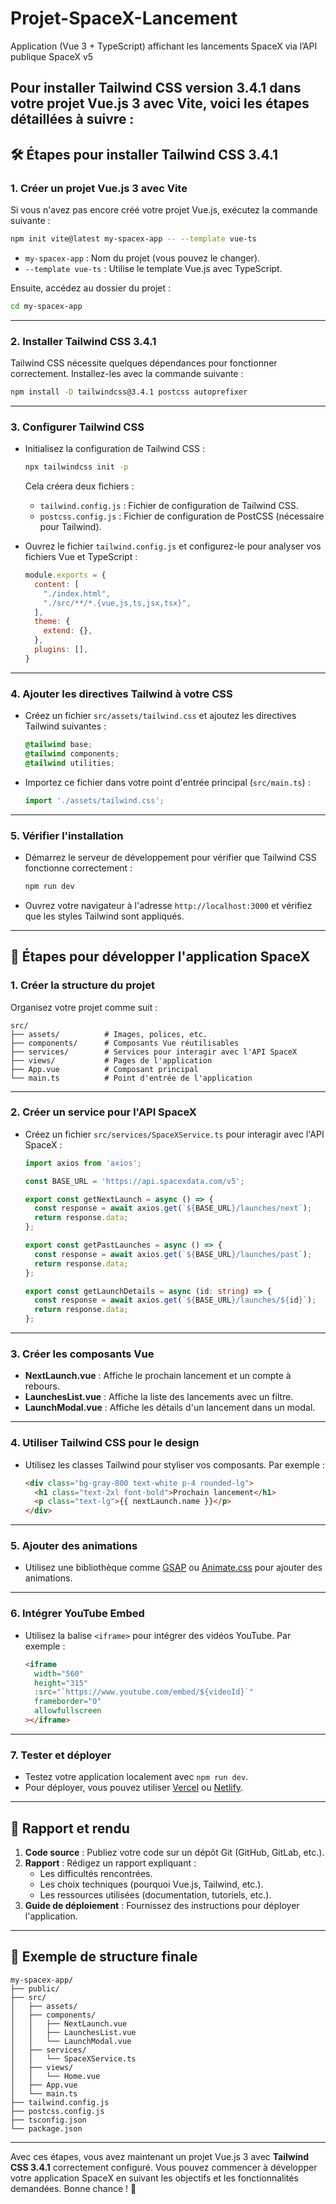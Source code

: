 # Projet-SpaceX-Lancement
Application (Vue 3 + TypeScript) affichant les lancements SpaceX via l’API publique SpaceX v5

Pour installer **Tailwind CSS version 3.4.1** dans votre projet Vue.js 3 avec Vite, voici les étapes détaillées à suivre :
---

## 🛠️ Étapes pour installer Tailwind CSS 3.4.1

### 1. **Créer un projet Vue.js 3 avec Vite**
   Si vous n'avez pas encore créé votre projet Vue.js, exécutez la commande suivante :
   ```bash
   npm init vite@latest my-spacex-app -- --template vue-ts
   ```
   - `my-spacex-app` : Nom du projet (vous pouvez le changer).
   - `--template vue-ts` : Utilise le template Vue.js avec TypeScript.

   Ensuite, accédez au dossier du projet :
   ```bash
   cd my-spacex-app
   ```

---

### 2. **Installer Tailwind CSS 3.4.1**
   Tailwind CSS nécessite quelques dépendances pour fonctionner correctement. Installez-les avec la commande suivante :
   ```bash
   npm install -D tailwindcss@3.4.1 postcss autoprefixer
   ```

---

### 3. **Configurer Tailwind CSS**
   - Initialisez la configuration de Tailwind CSS :
     ```bash
     npx tailwindcss init -p
     ```
     Cela créera deux fichiers :
     - `tailwind.config.js` : Fichier de configuration de Tailwind CSS.
     - `postcss.config.js` : Fichier de configuration de PostCSS (nécessaire pour Tailwind).

   - Ouvrez le fichier `tailwind.config.js` et configurez-le pour analyser vos fichiers Vue et TypeScript :
     ```javascript
     module.exports = {
       content: [
         "./index.html",
         "./src/**/*.{vue,js,ts,jsx,tsx}",
       ],
       theme: {
         extend: {},
       },
       plugins: [],
     }
     ```

---

### 4. **Ajouter les directives Tailwind à votre CSS**
   - Créez un fichier `src/assets/tailwind.css` et ajoutez les directives Tailwind suivantes :
     ```css
     @tailwind base;
     @tailwind components;
     @tailwind utilities;
     ```

   - Importez ce fichier dans votre point d'entrée principal (`src/main.ts`) :
     ```typescript
     import './assets/tailwind.css';
     ```

---

### 5. **Vérifier l'installation**
   - Démarrez le serveur de développement pour vérifier que Tailwind CSS fonctionne correctement :
     ```bash
     npm run dev
     ```
   - Ouvrez votre navigateur à l'adresse `http://localhost:3000` et vérifiez que les styles Tailwind sont appliqués.

---

## 🚀 Étapes pour développer l'application SpaceX

### 1. **Créer la structure du projet**
   Organisez votre projet comme suit :
   ```
   src/
   ├── assets/          # Images, polices, etc.
   ├── components/      # Composants Vue réutilisables
   ├── services/        # Services pour interagir avec l'API SpaceX
   ├── views/           # Pages de l'application
   ├── App.vue          # Composant principal
   └── main.ts          # Point d'entrée de l'application
   ```

---

### 2. **Créer un service pour l'API SpaceX**
   - Créez un fichier `src/services/SpaceXService.ts` pour interagir avec l'API SpaceX :
     ```typescript
     import axios from 'axios';

     const BASE_URL = 'https://api.spacexdata.com/v5';

     export const getNextLaunch = async () => {
       const response = await axios.get(`${BASE_URL}/launches/next`);
       return response.data;
     };

     export const getPastLaunches = async () => {
       const response = await axios.get(`${BASE_URL}/launches/past`);
       return response.data;
     };

     export const getLaunchDetails = async (id: string) => {
       const response = await axios.get(`${BASE_URL}/launches/${id}`);
       return response.data;
     };
     ```

---

### 3. **Créer les composants Vue**
   - **NextLaunch.vue** : Affiche le prochain lancement et un compte à rebours.
   - **LaunchesList.vue** : Affiche la liste des lancements avec un filtre.
   - **LaunchModal.vue** : Affiche les détails d'un lancement dans un modal.

---

### 4. **Utiliser Tailwind CSS pour le design**
   - Utilisez les classes Tailwind pour styliser vos composants. Par exemple :
     ```html
     <div class="bg-gray-800 text-white p-4 rounded-lg">
       <h1 class="text-2xl font-bold">Prochain lancement</h1>
       <p class="text-lg">{{ nextLaunch.name }}</p>
     </div>
     ```

---

### 5. **Ajouter des animations**
   - Utilisez une bibliothèque comme [GSAP](https://greensock.com/gsap/) ou [Animate.css](https://animate.style/) pour ajouter des animations.

---

### 6. **Intégrer YouTube Embed**
   - Utilisez la balise `<iframe>` pour intégrer des vidéos YouTube. Par exemple :
     ```html
     <iframe
       width="560"
       height="315"
       :src="`https://www.youtube.com/embed/${videoId}`"
       frameborder="0"
       allowfullscreen
     ></iframe>
     ```

---

### 7. **Tester et déployer**
   - Testez votre application localement avec `npm run dev`.
   - Pour déployer, vous pouvez utiliser [Vercel](https://vercel.com/) ou [Netlify](https://www.netlify.com/).

---

## 📝 Rapport et rendu
1. **Code source** : Publiez votre code sur un dépôt Git (GitHub, GitLab, etc.).
2. **Rapport** : Rédigez un rapport expliquant :
   - Les difficultés rencontrées.
   - Les choix techniques (pourquoi Vue.js, Tailwind, etc.).
   - Les ressources utilisées (documentation, tutoriels, etc.).
3. **Guide de déploiement** : Fournissez des instructions pour déployer l'application.

---

## 📄 Exemple de structure finale
```
my-spacex-app/
├── public/
├── src/
│   ├── assets/
│   ├── components/
│   │   ├── NextLaunch.vue
│   │   ├── LaunchesList.vue
│   │   └── LaunchModal.vue
│   ├── services/
│   │   └── SpaceXService.ts
│   ├── views/
│   │   └── Home.vue
│   ├── App.vue
│   └── main.ts
├── tailwind.config.js
├── postcss.config.js
├── tsconfig.json
└── package.json
```

---

Avec ces étapes, vous avez maintenant un projet Vue.js 3 avec **Tailwind CSS 3.4.1** correctement configuré. Vous pouvez commencer à développer votre application SpaceX en suivant les objectifs et les fonctionnalités demandées. Bonne chance ! 🚀
